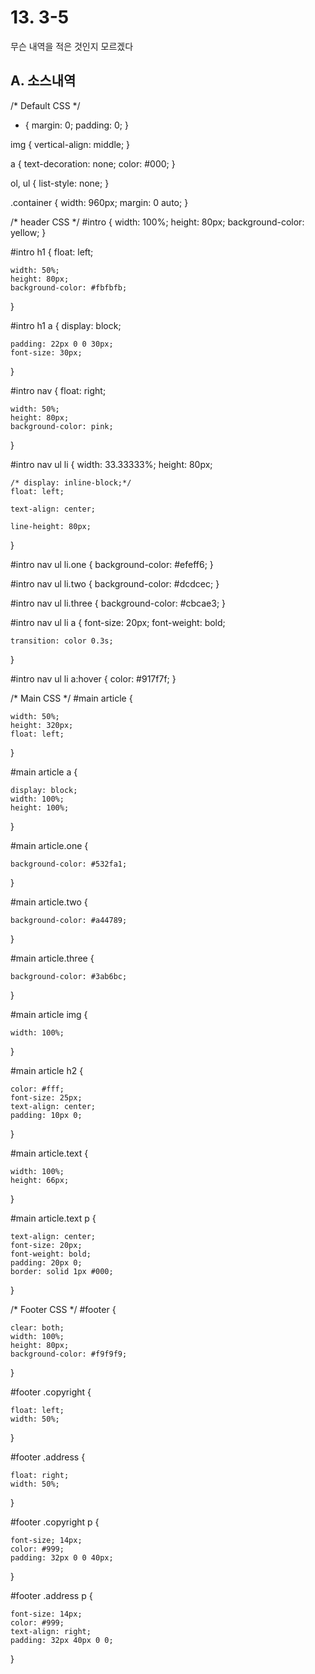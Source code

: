# 13. 3-5

무슨 내역을 적은 것인지 모르겠다

## A. 소스내역


/* Default CSS */
* {
    margin: 0;
    padding: 0;
}

img {
    vertical-align: middle;
}

a {
    text-decoration: none;
    color: #000;
}

ol, ul {
    list-style: none;
}

.container {
    width: 960px;
    margin: 0 auto;
}

/* header CSS */
#intro {
    width: 100%;
    height: 80px;
    background-color: yellow;
}

#intro h1 {
    float: left;

    width: 50%;
    height: 80px;
    background-color: #fbfbfb;
}

#intro h1 a {
    display: block;
    
    padding: 22px 0 0 30px;
    font-size: 30px;
}

#intro nav {
    float: right;

    width: 50%;
    height: 80px;
    background-color: pink;
}

#intro nav ul li {
    width: 33.33333%;
    height: 80px;
    
    /* display: inline-block;*/
    float: left;
    
    text-align: center;
    
    line-height: 80px;
}

#intro nav ul li.one {
    background-color: #efeff6;
}

#intro nav ul li.two {
    background-color: #dcdcec;
}

#intro nav ul li.three {
    background-color: #cbcae3;
}

#intro nav ul li a {
    font-size: 20px; font-weight: bold;
    
    transition: color 0.3s;
}

#intro nav ul li a:hover {
    color: #917f7f;
}



/* Main CSS */
#main article {
    
    width: 50%;
    height: 320px;
    float: left;
}

#main article a {
  
    display: block;   
    width: 100%;
    height: 100%;
}

#main article.one {
  
    background-color: #532fa1;
}

#main article.two {
  
    background-color: #a44789;
}

#main article.three {
  
    background-color: #3ab6bc;
}

#main article img {

    width: 100%;
}

#main article h2 {

    color: #fff;
    font-size: 25px;  
    text-align: center;
    padding: 10px 0;
}

#main article.text {

    width: 100%;
    height: 66px;
}

#main article.text p {
    
    text-align: center;
    font-size: 20px;
    font-weight: bold;
    padding: 20px 0;
    border: solid 1px #000;
}

/* Footer CSS  */ 
#footer {

    clear: both;  
    width: 100%;
    height: 80px;
    background-color: #f9f9f9;
}

#footer .copyright {

    float: left;
    width: 50%;
}

#footer .address {
    
    float: right;
    width: 50%;
}

#footer .copyright p {

    font-size; 14px;
    color: #999;  
    padding: 32px 0 0 40px;
}

#footer .address p {

    font-size: 14px;
    color: #999;    
    text-align: right;
    padding: 32px 40px 0 0;
}
                                        

